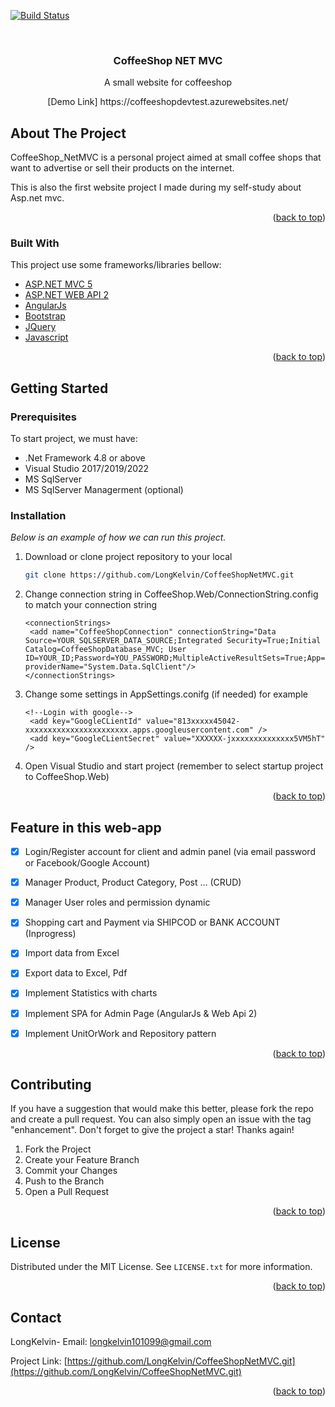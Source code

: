 [![Build Status](https://dev.azure.com/LongKelvin/KCoffeeShop/_apis/build/status/LongKelvin.CoffeeShopNetMVC?branchName=azure-pipelines-4)](https://dev.azure.com/LongKelvin/KCoffeeShop/_build/latest?definitionId=4&branchName=azure-pipelines-4)
<div id="top"></div>

<!-- PROJECT LOGO -->
<br />
<div align="center">
 

  <h3 align="center">CoffeeShop NET MVC</h3>

  <p align="center">
   A small website for coffeeshop
    
  </p>
  <p align="center">
   [Demo Link] https://coffeeshopdevtest.azurewebsites.net/
  </p>
 
</div>

<!-- ABOUT THE PROJECT -->
## About The Project

CoffeeShop_NetMVC is a personal project aimed at small coffee shops that want to advertise or sell their products on the internet.

This is also the first website project I made during my self-study about Asp.net mvc.

<p align="right">(<a href="#top">back to top</a>)</p>

### Built With

This project use some frameworks/libraries bellow:

* [ASP.NET MVC 5](https://docs.microsoft.com/en-us/aspnet/mvc/overview/getting-started/introduction/getting-started)
* [ASP.NET WEB API 2](https://docs.microsoft.com/en-us/aspnet/web-api/overview/getting-started-with-aspnet-web-api/tutorial-your-first-web-api)
* [AngularJs](https://angularjs.org/)
* [Bootstrap](https://getbootstrap.com)
* [JQuery](https://jquery.com)
* [Javascript](https://www.javascript.com/)
<p align="right">(<a href="#top">back to top</a>)</p>



<!-- GETTING STARTED -->
## Getting Started

### Prerequisites

To start project, we must have:
*  .Net Framework 4.8 or above
*  Visual Studio 2017/2019/2022
*  MS SqlServer
*  MS SqlServer Managerment (optional)

### Installation

_Below is an example of how we can run this project._

1. Download or clone project repository to your local
   ```sh
   git clone https://github.com/LongKelvin/CoffeeShopNetMVC.git
   ```
2. Change connection string in CoffeeShop.Web/ConnectionString.config to match your connection string
   ```config
   <connectionStrings>
	<add name="CoffeeShopConnection" connectionString="Data Source=YOUR_SQLSERVER_DATA_SOURCE;Integrated Security=True;Initial Catalog=CoffeeShopDatabase_MVC; User ID=YOUR_ID;Password=YOU_PASSWORD;MultipleActiveResultSets=True;App=EntityFramework" providerName="System.Data.SqlClient"/>
   </connectionStrings>
   ```
3. Change some settings in AppSettings.conifg (if needed) for example
   ```config
   <!--Login with google-->
	<add key="GoogleCLientId" value="813xxxxx45042-xxxxxxxxxxxxxxxxxxxxxxx.apps.googleusercontent.com" />
	<add key="GoogleCLientSecret" value="XXXXXX-jxxxxxxxxxxxxxx5VM5hT" />
   ```
4. Open Visual Studio and start project (remember to select startup project to CoffeeShop.Web)
<p align="right">(<a href="#top">back to top</a>)</p>


<!-- FEATURES -->
## Feature in this web-app

- [x] Login/Register account for client and admin panel (via email password or Facebook/Google Account)
- [x] Manager Product, Product Category, Post ... (CRUD)
- [x] Manager User roles and permission dynamic
- [x] Shopping cart and Payment via SHIPCOD or BANK ACCOUNT (Inprogress)
- [x] Import data from Excel
- [x] Export data to Excel, Pdf
- [x] Implement Statistics with charts
- [x] Implement SPA for Admin Page (AngularJs & Web Api 2)
- [x] Implement UnitOrWork and Repository pattern


<p align="right">(<a href="#top">back to top</a>)</p>



<!-- CONTRIBUTING -->
## Contributing
If you have a suggestion that would make this better, please fork the repo and create a pull request. You can also simply open an issue with the tag "enhancement".
Don't forget to give the project a star! Thanks again!

1. Fork the Project
2. Create your Feature Branch 
3. Commit your Changes 
4. Push to the Branch 
5. Open a Pull Request

<p align="right">(<a href="#top">back to top</a>)</p>



<!-- LICENSE -->
## License

Distributed under the MIT License. See `LICENSE.txt` for more information.

<p align="right">(<a href="#top">back to top</a>)</p>



<!-- CONTACT -->
## Contact

LongKelvin- Email: longkelvin101099@gmail.com

Project Link: [https://github.com/LongKelvin/CoffeeShopNetMVC.git](https://github.com/LongKelvin/CoffeeShopNetMVC.git)

<p align="right">(<a href="#top">back to top</a>)</p>






